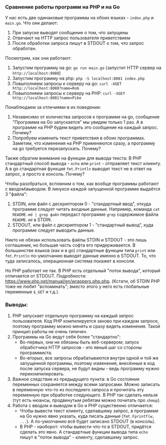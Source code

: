 ### Сравнение работы программ на PHP и на Go

У нас есть две одинаковые программы на обоих языках - `index.php` и `main.go`. Что они делают:

1. При запуске выводят сообщение о том, что запущены
2. Отвечают на HTTP запрос пользователя приветствием
3. После обработки запроса пишут в STDOUT о том, что запрос обработан.

Посмотрим, как они работают:

1. Запустим программу на go: `go run main.go` (запустит HTTP сервер на `http://localhost:8080`)
2. Запустим программу на php: `php -S localhost:8081 index.php`
3. Повыполняем запросы к серверу на go: `curl -XGET http://localhost:8080?name=Rob`
4. Повыполняем запросы к серверу на PHP: `curl -XGET http://localhost:8081?name=Pike`

Понаблюдаем за отличиями в их поведении:

1. Независимо от количества запросов к программе на go, сообщение "Программа на Go запускается" мы увидим только 1 раз.
А в программе на PHP будем видеть это сообщение на каждый запрос. Почему?
2. Попробуем изменить текст приветствия в обоих программах. Заметим, что изменения на PHP применяются сразу, а программу на go требуется перезапускать. Почему?

Также обратим внимание на функции для вывода текста:
В PHP стандартный способ вывода - `echo` или `print` - отправляет текст клиенту. А в go стандартная функция `fmt.Println` выводит текст не в ответ на запрос, а просто в консоль. Почему?

Чтобы разобраться, вспомним о том, как вообще программы работают с вводом\выводом. В линуксе каждой запущенной программе выдаётся 3 "файла":
1. STDIN, или файл с дескриптором 0 - "стандартный ввод", откуда программе следует читать входные данные.
Например, команда `cat README.md | grep файл` передаст программе `grep` содержимое файла `README.md` в STDIN.
2. STDOUT, или файл с дескриптором 1 - "стандартный вывод", куда программе следует выводить данные.

Никто не обязан использовать файлы STDIN и STDOUT - это лишь соглашение, но большая часть софта его придерживается. В большинстве языков (как и в go) стандартные функции типа `print` или `fmt.Println` по-умолчанию выводят данные именно в STDOUT. То, что туда записалось, операционная система покажет в консоли.

Но PHP работает не так. В PHP есть отдельный "поток вывода", который отличается от STDOUT. Подробности: https://www.php.net/manual/en/wrappers.php.php.
(Кстати, об STDIN PHP тоже не любит "вспоминать"; вместо этого у него есть глобальные переменные `$_GET` и т.д.).

### Выводы:

1. PHP запускает отдельную программу на каждый запрос пользователя. 
Код PHP компилируется заново при каждом запросе, поэтому программу можно менять и сразу видеть изменения. Такой принцип работы не очень типичен.
2. Программы на Go ведут себя более "стандартно":
   * Во-первых, они не обязаны быть веб-сервером; запуск обработчика HTTP запросов - это явный шаг со стороны программиста.
   * Во-вторых, все запросы обрабатываются внутри одной и той же запущенной программы, поэтому изменения, внесённые в код после запуска сервера, не будут видны - ведь программу нужно перекомпилировать.
3. Важное следствие из предыдущего пункта: в Go состояние переменных сохраняется между всеми запросами. Можно записать в переменную что-то из последнего запроса и прочитать эту переменную при обработке следующего. В PHP так сделать нельзя (тут есть нюансы, продвинутым ребятам можно почитать про `shmop`).
4. Работа с вводом и выводом в Go и PHP существенно отличается:
   * Чтобы вывести текст клиенту, сделавшему запрос, в программе на Go нужно явно указать, куда писать данные (`fmt.Fprintf(w, ...`). А по-умолчанию всё будет записано STDOUT (в консоль). 
   * В PHP - наоборот: чтобы вывести что-то в STDOUT, придётся сделать это явно. А стандартные функции вывода типа `echo` пишут в "поток вывода" - клиенту, сделавшему запрос.


